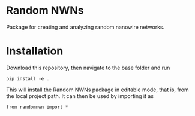 # Random NWNs

Package for creating and analyzing random nanowire networks.

# Installation

Download this repository, then navigate to the base folder and run

``pip install -e .``

This will install the Random NWNs package in editable mode, that is,
from the local project path. It can then be used by importing it as

``from randomnwn import *``